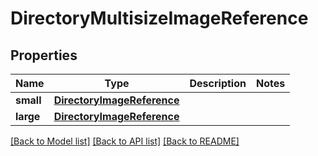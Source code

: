 # DirectoryMultisizeImageReference

## Properties
Name | Type | Description | Notes
------------ | ------------- | ------------- | -------------
**small** | [**DirectoryImageReference**](DirectoryImageReference.md) |  | 
**large** | [**DirectoryImageReference**](DirectoryImageReference.md) |  | 

[[Back to Model list]](../README.md#documentation-for-models) [[Back to API list]](../README.md#documentation-for-api-endpoints) [[Back to README]](../README.md)



